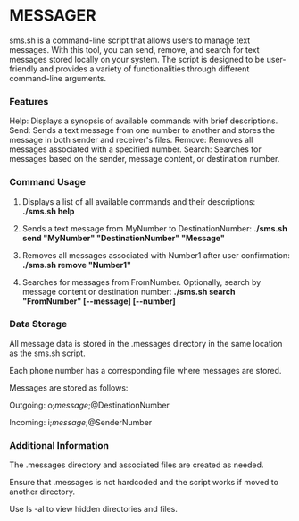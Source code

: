 # MESSAGER

sms.sh is a command-line script that allows users to manage text messages. With this tool, you can send, remove, and search for text messages stored locally on your system. The script is designed to be user-friendly and provides a variety of functionalities through different command-line arguments.

### Features

Help: Displays a synopsis of available commands with brief descriptions.
Send: Sends a text message from one number to another and stores the message in both sender and receiver's files.
Remove: Removes all messages associated with a specified number.
Search: Searches for messages based on the sender, message content, or destination number.

### Command Usage

1) Displays a list of all available commands and their descriptions: **./sms.sh help**

2) Sends a text message from MyNumber to DestinationNumber: **./sms.sh send "MyNumber" "DestinationNumber" "Message"**

3) Removes all messages associated with Number1 after user confirmation: **./sms.sh remove "Number1"**

4) Searches for messages from FromNumber. Optionally, search by message content or destination number:
**./sms.sh search "FromNumber" [--message] [--number]**

### Data Storage

All message data is stored in the .messages directory in the same location as the sms.sh script. 

Each phone number has a corresponding file where messages are stored. 

Messages are stored as follows:

Outgoing: o;*message*;@DestinationNumber

Incoming: i;*message*;@SenderNumber

### Additional Information
The .messages directory and associated files are created as needed.

Ensure that .messages is not hardcoded and the script works if moved to another directory.

Use ls -al to view hidden directories and files.
